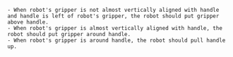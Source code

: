 
    - When robot's gripper is not almost vertically aligned with handle and handle is left of robot's gripper, the robot should put gripper above handle.
    - When robot's gripper is almost vertically aligned with handle, the robot should put gripper around handle.
    - When robot's gripper is around handle, the robot should pull handle up.
